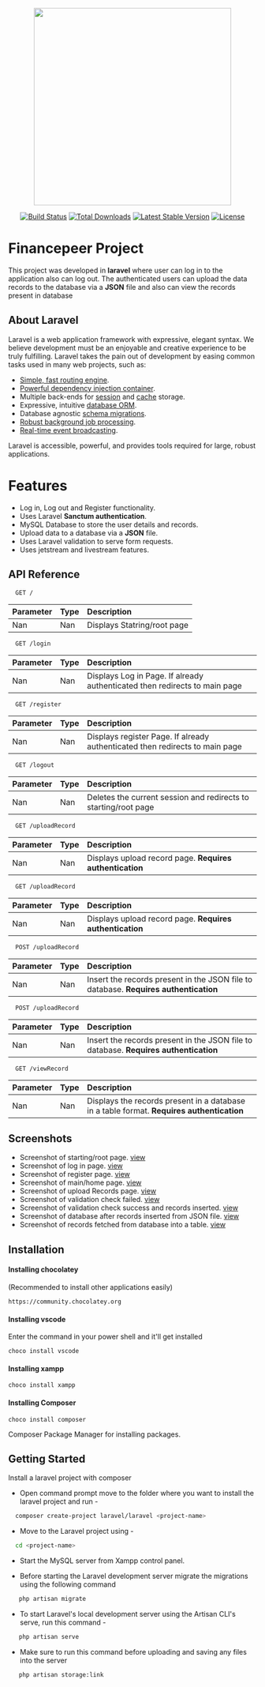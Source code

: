 <p align="center"><a href="https://laravel.com" target="_blank"><img src="https://raw.githubusercontent.com/laravel/art/master/logo-lockup/5%20SVG/2%20CMYK/1%20Full%20Color/laravel-logolockup-cmyk-red.svg" width="400"></a></p>

<p align="center">
<a href="https://travis-ci.org/laravel/framework"><img src="https://travis-ci.org/laravel/framework.svg" alt="Build Status"></a>
<a href="https://packagist.org/packages/laravel/framework"><img src="https://img.shields.io/packagist/dt/laravel/framework" alt="Total Downloads"></a>
<a href="https://packagist.org/packages/laravel/framework"><img src="https://img.shields.io/packagist/v/laravel/framework" alt="Latest Stable Version"></a>
<a href="https://packagist.org/packages/laravel/framework"><img src="https://img.shields.io/packagist/l/laravel/framework" alt="License"></a>
</p>

# Financepeer Project

This project was developed in **laravel** where user can log in to the application also can log out. The authenticated users can upload the data records to the database via a **JSON** file and also can view the records present in database


## About Laravel

Laravel is a web application framework with expressive, elegant syntax. We believe development must be an enjoyable and creative experience to be truly fulfilling. Laravel takes the pain out of development by easing common tasks used in many web projects, such as:

- [Simple, fast routing engine](https://laravel.com/docs/routing).
- [Powerful dependency injection container](https://laravel.com/docs/container).
- Multiple back-ends for [session](https://laravel.com/docs/session) and [cache](https://laravel.com/docs/cache) storage.
- Expressive, intuitive [database ORM](https://laravel.com/docs/eloquent).
- Database agnostic [schema migrations](https://laravel.com/docs/migrations).
- [Robust background job processing](https://laravel.com/docs/queues).
- [Real-time event broadcasting](https://laravel.com/docs/broadcasting).

Laravel is accessible, powerful, and provides tools required for large, robust applications.

# Features

- Log in, Log out and Register functionality.
- Uses Laravel **Sanctum authentication**.
- MySQL Database to store the user details and records.
- Upload data to a database via a **JSON** file.
- Uses Laravel validation to serve form requests.
- Uses jetstream and livestream features.

## API Reference


```http
  GET /
```

| Parameter | Type     | Description                |
| :-------- | :------- | :------------------------- |
| Nan | Nan | Displays Statring/root page |



```http
  GET /login
```

| Parameter | Type     | Description                       |
| :-------- | :------- | :-------------------------------- |
| Nan      | Nan | Displays Log in Page. If already authenticated then redirects to main page |




```http
  GET /register
```

| Parameter | Type     | Description                       |
| :-------- | :------- | :-------------------------------- |
| Nan      | Nan | Displays register Page. If already authenticated then redirects to main page |



```http
  GET /logout
```

| Parameter | Type     | Description                       |
| :-------- | :------- | :-------------------------------- |
| Nan      | Nan |Deletes the current session and redirects to starting/root page|

```http
  GET /uploadRecord
```

| Parameter | Type     | Description                       |
| :-------- | :------- | :-------------------------------- |
| Nan      | Nan |Displays upload record page. **Requires authentication**|


```http
  GET /uploadRecord
```

| Parameter | Type     | Description                       |
| :-------- | :------- | :-------------------------------- |
| Nan      | Nan |Displays upload record page. **Requires authentication**|


```http
  POST /uploadRecord
```

| Parameter | Type     | Description                       |
| :-------- | :------- | :-------------------------------- |
| Nan      | Nan |Insert the records present in the JSON file to database. **Requires authentication**|


```http
  POST /uploadRecord
```

| Parameter | Type     | Description                       |
| :-------- | :------- | :-------------------------------- |
| Nan      | Nan |Insert the records present in the JSON file to database. **Requires authentication**|


```http
  GET /viewRecord
```

| Parameter | Type     | Description                       |
| :-------- | :------- | :-------------------------------- |
| Nan      | Nan |Displays the records present in a database in a table format. **Requires authentication**|


## Screenshots
- Screenshot of starting/root page. [view](https://drive.google.com/file/d/11VlXIknXBRzwbCjMQqzAVBVnPt2v9Zgd/view?usp=sharing)
- Screenshot of log in page. [view](https://drive.google.com/file/d/1lpBwZusqJEJWjibV5LsXrvbLXFORFkH7/view?usp=sharing)
- Screenshot of register page. [view](https://drive.google.com/file/d/1ObtMdPEG97MYz_SsHBgN4kThmzdWvsv1/view?usp=sharing)
- Screenshot of main/home page. [view](https://drive.google.com/file/d/1JBPvskTCt9S-Fpt0bnqB9B9XroF8qVVD/view?usp=sharing)
- Screenshot of upload Records page. [view](https://drive.google.com/file/d/1XAjvwEaBCi54WTxjQBAcUshmOTXAAKfS/view?usp=sharing)
- Screenshot of validation check failed. [view](https://drive.google.com/file/d/1gSC8_HmewjcFFUVLqe0IkYOhR6E8GEg2/view?usp=sharing)
- Screenshot of validation check success and records inserted. [view](https://drive.google.com/file/d/1wkrRY2A8qVd5C20AesLYb7HIk9yyLoX9/view?usp=sharing)
- Screenshot of database after records inserted from JSON file. [view](https://drive.google.com/file/d/1WBPF8v2V4EdmWeF9vrbuu8KWVdS1JARv/view?usp=sharing)
- Screenshot of records fetched from database into a table. [view](https://drive.google.com/file/d/1zUXxxjeO2k70yLFeypCaH0jqAv5SDLfJ/view?usp=sharing)



## Installation

#### Installing chocolatey
(Recommended to install other applications easily)  

```
https://community.chocolatey.org
```

#### Installing vscode
Enter the command in your power shell and it'll get installed
```
choco install vscode
```
#### Installing xampp

```
choco install xampp  
```


#### Installing Composer

```
choco install composer
```   
Composer Package Manager for installing packages.
 


## Getting Started
Install a laravel project with composer
- Open command prompt move to the folder where you want to install the laravel project and run -
```bash
  composer create-project laravel/laravel <project-name>
```
- Move to the Laravel project using -
```bash
  cd <project-name>
```
- Start the MySQL server from Xampp control panel.

- Before starting the Laravel development server migrate the migrations using the following command
```bash
   php artisan migrate
```
- To start Laravel's local development server using the Artisan CLI's serve, run this command -
```bash
   php artisan serve
```

- Make sure to run this command before uploading and saving any files into the server
```bash
   php artisan storage:link
```

